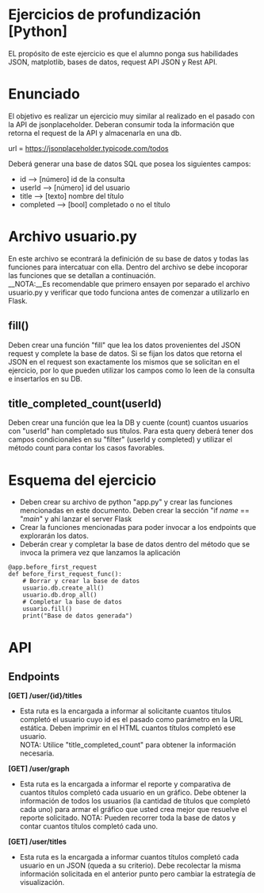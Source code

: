 # Ejercicios de profundización [Python]
EL propósito de este ejercicio es que el alumno ponga sus habilidades JSON, matplotlib, bases de datos, request API JSON y Rest API.

# Enunciado
El objetivo es realizar un ejercicio muy similar al realizado en el pasado con la API de jsonplaceholder. Deberan consumir toda la información que retorna el request de la API y almacenarla en una db.

url = https://jsonplaceholder.typicode.com/todos

Deberá generar una base de datos SQL que posea los siguientes campos:
- id --> [número] id de la consulta
- userId --> [número] id del usuario
- title --> [texto] nombre del título
- completed --> [bool] completado o no el título

# Archivo usuario.py
En este archivo se econtrará la definición de su base de datos y todas las funciones para intercatuar con ella. Dentro del archivo se debe incoporar las funciones que se detallan a continuación.\
__NOTA:__Es recomendable que primero ensayen por separado el archivo usuario.py y verificar que todo funciona antes de comenzar a utilizarlo en Flask.

## fill()
Deben crear una función "fill" que lea los datos provenientes del JSON request y complete la base de datos. Si se fijan los datos que retorna el JSON en el request son exactamente los mismos que se solicitan en el ejercicio, por lo que pueden utilizar los campos como lo leen de la consulta e insertarlos en su DB.

## title_completed_count(userId)
Deben crear una función que lea la DB y cuente (count) cuantos usuarios con "userId" han completado sus títulos. Para esta query deberá tener dos campos condicionales en su "filter" (userId y completed) y utilizar el método count para contar los casos favorables.

# Esquema del ejercicio
- Deben crear su archivo de python "app.py" y crear las funciones mencionadas en este documento. Deben crear la sección "if _name_ == "_main_" y ahí lanzar el server Flask
- Crear la funciones mencionadas para poder invocar a los endpoints que explorarán los datos.
- Deberán crear y completar la base de datos dentro del método que se invoca la primera vez que lanzamos la aplicación

```
@app.before_first_request
def before_first_request_func():
    # Borrar y crear la base de datos
    usuario.db.create_all()
    usuario.db.drop_all()
    # Completar la base de datos
    usuario.fill()
    print("Base de datos generada")
```

# API

## Endpoints
__[GET] /user/{id}/titles__
- Esta ruta es la encargada a informar al solicitante cuantos titulos completó el usuario cuyo id es el pasado como parámetro en la URL estática. Deben imprimir en el HTML cuantos títulos completó ese usuario.\
NOTA: Utilice "title_completed_count" para obtener la información necesaria.

__[GET] /user/graph__
- Esta ruta es la encargada a informar el reporte y comparativa de cuantos títulos completó cada usuario en un gráfico. Debe obtener la información de todos los usuarios (la cantidad de títulos que completó cada uno) para armar el gráfico que usted crea mejor que resuelve el reporte solicitado.
NOTA: Pueden recorrer toda la base de datos y contar cuantos títulos completó cada uno.

__[GET] /user/titles__
- Esta ruta es la encargada a informar cuantos títulos completó cada usuario en un JSON (queda a su criterio). Debe recolectar la misma información solicitada en el anterior punto pero cambiar la estrategía de visualización.






